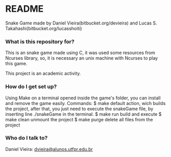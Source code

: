 # README #

Snake Game made by Daniel Vieira(bitbucket.org/devieira) and Lucas S. Takahashi(bitbucket.org/lucasshoiti)

### What is this repository for? ###

This is an snake game made using C, it was used some resources from Ncurses library, so, it is necessary an unix machine with Ncurses to play this game.

This project is an academic activity.

### How do I get set up? ###

Using Make on a terminal opened inside the game's folder, you can install and remove the game easily.
Commands:
	$ make
		default action, wich builds the project, after that, you just need to execute the snakeGame file, by
		inserting line ./snakeGame in the terminal.
	$ make run
		build and execute
	$ make clean
		unmount the project
	$ make purge
		delete all files from the project

### Who do I talk to? ###

Daniel Vieira: dvieira@alunos.utfpr.edu.br
